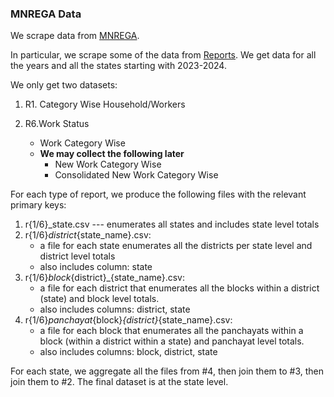 ### MNREGA Data

We scrape data from [MNREGA](https://nrega.nic.in/MGNREGA_new/Nrega_home.aspx).

In particular, we scrape some of the data from [Reports](https://nreganarep.nic.in/netnrega/MISreport4.aspx). We get data for all the years and all the states starting with 2023-2024.

We only get two datasets:

1. R1. Category Wise Household/Workers

2. R6.Work Status
	* Work Category Wise
	* **We may collect the following later** 
		* New Work Category Wise 
		* Consolidated New Work Category Wise

For each type of report, we produce the following files with the relevant primary keys:

1. r{1/6}_state.csv --- enumerates all states and includes state level totals
2. r{1/6}_district_{state_name}.csv: 
	* a file for each state enumerates all the districts per state level and district level totals
	* also includes column: state
3. r{1/6}_block_{district}_{state_name}.csv:
	* a file for each district that enumerates all the blocks within a district (state) and block level totals.
	* also includes columns: district, state
4. r{1/6}_panchayat_{block}_{district}_{state_name}.csv:
	* a file for each block that enumerates all the panchayats within a block (within a district within a state) and panchayat level totals.
	* also includes columns: block, district, state

For each state, we aggregate all the files from #4, then join them to #3, then join them to #2. The final dataset is at the state level.
 
